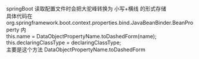 springBoot 读取配置文件时会把大驼峰转换为 小写+横线 的形式存储  
具体代码在 org.springframework.boot.context.properties.bind.JavaBeanBinder.BeanProperty 内  
this.name = DataObjectPropertyName.toDashedForm(name);  
this.declaringClassType = declaringClassType;  
主要是这个方法 DataObjectPropertyName.toDashedForm